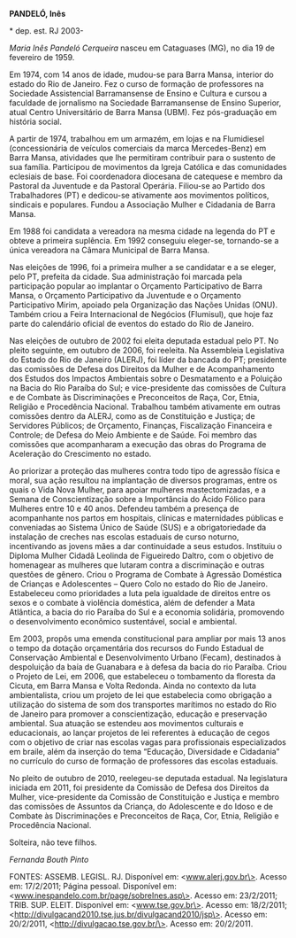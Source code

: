 **PANDELÓ, Inês**

\* dep. est. RJ 2003-

*Maria Inês Pandeló Cerqueira* nasceu em Cataguases (MG), no dia 19 de
fevereiro de 1959.

Em 1974, com 14 anos de idade, mudou-se para Barra Mansa, interior do
estado do Rio de Janeiro. Fez o curso de formação de professores na
Sociedade Assistencial Barramansense de Ensino e Cultura e cursou a
faculdade de jornalismo na Sociedade Barramansense de Ensino Superior,
atual Centro Universitário de Barra Mansa (UBM). Fez pós-graduação em
história social.

A partir de 1974, trabalhou em um armazém, em lojas e na Flumidiesel
(concessionária de veículos comerciais da marca Mercedes-Benz) em Barra
Mansa, atividades que lhe permitiram contribuir para o sustento de sua
família. Participou de movimentos da Igreja Católica e das comunidades
eclesiais de base. Foi coordenadora diocesana de catequese e membro da
Pastoral da Juventude e da Pastoral Operária. Filiou-se ao Partido dos
Trabalhadores (PT) e dedicou-se ativamente aos movimentos políticos,
sindicais e populares. Fundou a Associação Mulher e Cidadania de Barra
Mansa.

Em 1988 foi candidata a vereadora na mesma cidade na legenda do PT e
obteve a primeira suplência. Em 1992 conseguiu eleger-se, tornando-se a
única vereadora na Câmara Municipal de Barra Mansa.

Nas eleições de 1996, foi a primeira mulher a se candidatar e a se
eleger, pelo PT, prefeita da cidade. Sua administração foi marcada pela
participação popular ao implantar o Orçamento Participativo de Barra
Mansa, o Orçamento Participativo da Juventude e o Orçamento
Participativo Mirim, apoiado pela Organização das Nações Unidas (ONU).
Também criou a Feira Internacional de Negócios (Flumisul), que hoje faz
parte do calendário oficial de eventos do estado do Rio de Janeiro.

Nas eleições de outubro de 2002 foi eleita deputada estadual pelo PT. No
pleito seguinte, em outubro de 2006, foi reeleita. Na Assembleia
Legislativa do Estado do Rio de Janeiro (ALERJ), foi líder da bancada do
PT; presidente das comissões de Defesa dos Direitos da Mulher e de
Acompanhamento dos Estudos dos Impactos Ambientais sobre o Desmatamento
e a Poluição na Bacia do Rio Paraíba do Sul; e vice-presidente das
comissões de Cultura e de Combate às Discriminações e Preconceitos de
Raça, Cor, Etnia, Religião e Procedência Nacional. Trabalhou também
ativamente em outras comissões dentro da ALERJ, como as de Constituição
e Justiça; de Servidores Públicos; de Orçamento, Finanças, Fiscalização
Financeira e Controle; de Defesa do Meio Ambiente e de Saúde. Foi membro
das comissões que acompanharam a execução das obras do Programa de
Aceleração do Crescimento no estado.

Ao priorizar a proteção das mulheres contra todo tipo de agressão física
e moral, sua ação resultou na implantação de diversos programas, entre
os quais o Vida Nova Mulher, para apoiar mulheres mastectomizadas, e a
Semana de Conscientização sobre a Importância do Ácido Fólico para
Mulheres entre 10 e 40 anos. Defendeu também a presença de acompanhante
nos partos em hospitais, clínicas e maternidades públicas e conveniadas
ao Sistema Único de Saúde (SUS) e a obrigatoriedade da instalação de
creches nas escolas estaduais de curso noturno, incentivando as jovens
mães a dar continuidade a seus estudos. Instituiu o Diploma Mulher
Cidadã Leolinda de Figueiredo Daltro, com o objetivo de homenagear as
mulheres que lutaram contra a discriminação e outras questões de gênero.
Criou o Programa de Combate à Agressão Doméstica de Crianças e
Adolescentes – Quero Colo no estado do Rio de Janeiro. Estabeleceu como
prioridades a luta pela igualdade de direitos entre os sexos e o combate
à violência doméstica, além de defender a Mata Atlântica, a bacia do rio
Paraíba do Sul e a economia solidária, promovendo o desenvolvimento
econômico sustentável, social e ambiental.

Em 2003, propôs uma emenda constitucional para ampliar por mais 13 anos
o tempo da dotação orçamentária dos recursos do Fundo Estadual de
Conservação Ambiental e Desenvolvimento Urbano (Fecam), destinados à
despoluição da baía de Guanabara e à defesa da bacia do rio Paraíba.
Criou o Projeto de Lei, em 2006, que estabeleceu o tombamento da
floresta da Cicuta, em Barra Mansa e Volta Redonda. Ainda no contexto da
luta ambientalista, criou um projeto de lei que estabelecia como
obrigação a utilização do sistema de som dos transportes marítimos no
estado do Rio de Janeiro para promover a conscientização, educação e
preservação ambiental. Sua atuação se estendeu aos movimentos culturais
e educacionais, ao lançar projetos de lei referentes à educação de cegos
com o objetivo de criar nas escolas vagas para profissionais
especializados em braile, além da inserção do tema “Educação,
Diversidade e Cidadania” no currículo do curso de formação de
professores das escolas estaduais.

No pleito de outubro de 2010, reelegeu-se deputada estadual. Na
legislatura iniciada em 2011, foi presidente da Comissão de Defesa dos
Direitos da Mulher, vice-presidente da Comissão de Constituição e
Justiça e membro das comissões de Assuntos da Criança, do Adolescente e
do Idoso e de Combate às Discriminações e Preconceitos de Raça, Cor,
Etnia, Religião e Procedência Nacional.

Solteira, não teve filhos.

*Fernanda Bouth Pinto*

FONTES: ASSEMB. LEGISL. RJ. Disponível em: \<www.alerj.gov.br\>. Acesso
em: 17/2/2011; Página pessoal. Disponível em:
\<www.inespandelo.com.br/page/sobreInes.asp\>. Acesso em: 23/2/2011;
TRIB. SUP. ELEIT. Disponível em: \<www.tse.gov.br\>. Acesso em:
18/2/2011; \<http://divulgacand2010.tse.jus.br/divulgacand2010/jsp\>.
Acesso em: 20/2/2011, \<http://divulgacao.tse.gov.br/\>. Acesso em:
20/2/2011.
